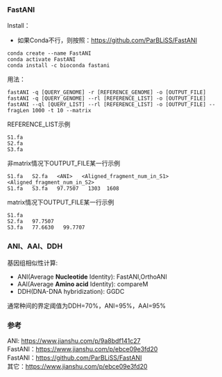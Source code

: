 


### FastANI
Install： 

* 如果Conda不行，则按照：https://github.com/ParBLiSS/FastANI
```
conda create --name FastANI
conda activate FastANI
conda install -c bioconda fastani
```
用法：  
```
fastANI -q [QUERY_GENOME] -r [REFERENCE_GENOME] -o [OUTPUT_FILE]
fastANI -q [QUERY_GENOME] --rl [REFERENCE_LIST] -o [OUTPUT_FILE]
fastANI --ql [QUERY_LIST] --rl [REFERENCE_LIST] -o [OUTPUT_FILE] --fragLen 1000 -t 10 --matrix
```

REFERENCE_LIST示例
```
S1.fa
S2.fa
S3.fa
```

非matrix情况下OUTPUT_FILE某一行示例
```
S1.fa   S2.fa   <ANI>   <Aligned_fragment_num_in_S1>  <Aligned_fragment_num_in_S2>
S1.fa   S3.fa   97.7507   1303  1608
```

matrix情况下OUTPUT_FILE某一行示例
```
S1.fa   
S2.fa   97.7507
S3.fa   77.6630   99.7707
```


### ANI、AAI、DDH

基因组相似性计算:
* ANI(Average **Nucleotide** Identity): FastANI,OrthoANI
* AAI(Average **Amino acid** Identity): compareM
* DDH(DNA-DNA hybridization): GGDC    

通常种间的界定阈值为DDH=70%，ANI=95%，AAI=95%  




### 参考
ANI: https://www.jianshu.com/p/9a8bdf141c27   
FastANI：https://www.jianshu.com/p/ebce09e3fd20   
FastANI：https://github.com/ParBLiSS/FastANI   
其它：https://www.jianshu.com/p/ebce09e3fd20    


